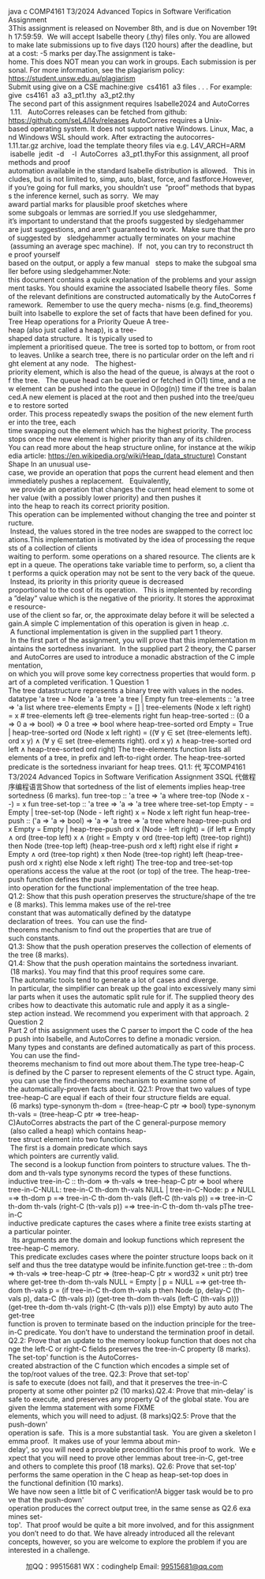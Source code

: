java c
COMP4161 T3/2024 
Advanced Topics in Software Verification 
Assignment 3This assignment is released on November 8th, and is due on November 19th 17:59:59.  We will accept Isabelle theory (.thy) files only. You are allowed to make late submissions up to five days (120 hours) after the deadline, but at a cost: -5 marks per day.The assignment is take-home. This does NOT mean you can work in groups. Each submission is personal. For more information, see the plagiarism policy: https://student.unsw.edu.au/plagiarism Submit using give on a CSE machine:give  cs4161  a3 files . . .  For example: give  cs4161  a3  a3_pt1.thy  a3_pt2.thy
The second part of this assignment requires Isabelle2024 and AutoCorres  1.11.   AutoCorres releases can be fetched from github:
https://github.com/seL4/l4v/releases 
AutoCorres requires a Unix-based operating system. It does not support native Windows. Linux, Mac, and Windows WSL should work.
After extracting the autocorres-1.11.tar.gz archive, load the template theory files via e.g. L4V_ARCH=ARM  isabelle  jedit  -d    -l  AutoCorres  a3_pt1.thyFor this assignment, all proof methods and proof automation available in the standard Isabelle distribution is allowed.   This includes, but is not limited to, simp, auto, blast, force, and fastforce.However, if you’re going for full marks, you shouldn’t use  ”proof” methods that bypass the inference kernel, such as sorry.  We may award partial marks for plausible proof sketches where some subgoals or lemmas are sorried.If you use sledgehammer, it’s important to understand that the proofs suggested by sledgehammer are just suggestions, and aren’t guaranteed to work.  Make sure that the proof suggested by   sledgehammer actually terminates on your machine  (assuming an average spec machine).  If  not, you can try to reconstruct the proof yourself based on the output, or apply a few manual   steps to make the subgoal smaller before using sledgehammer.Note: this document contains a quick explanation of the problems and your assignment tasks. You should examine the associated Isabelle theory files.  Some of the relevant definitions are constructed automatically by the AutoCorres framework.  Remember to use the query mecha- nisms (e.g. find_theorems) built into Isabelle to explore the set of facts that have been defined for you.
Tree Heap operations for a Priority Queue A tree-heap (also just called a heap), is a tree-shaped data structure.  It is typically used to implement a prioritised queue. The tree is sorted top to bottom, or from root to leaves. Unlike a search tree, there is no particular order on the left and right element at any node.   The highest-priority element, which is also the head of the queue, is always at the root of the tree.   The queue head can be queried or fetched in O(1) time, and a new element can be pushed into the queue in O(log(n)) time if the tree is balanced.A new element is placed at the root and then pushed into the tree/queue to restore sorted order. This process repeatedly swaps the position of the new element further into the tree, each time swapping out the element which has the highest priority. The process stops once the new element is higher priority than any of its children.
You can read more about the heap structure online, for instance at the wikipedia article:
https://en.wikipedia.org/wiki/Heap_(data_structure) 
Constant Shape In an unusual use-case, we provide an operation that pops the current head element and then immediately pushes a replacement.   Equivalently,  we provide an operation that changes the current head element to some other value (with a possibly lower priority) and then pushes it into the heap to reach its correct priority position.
This operation can be implemented without changing the tree and pointer structure.  Instead, the values stored in the tree nodes are swapped to the correct locations.This implementation is motivated by the idea of processing the requests of a collection of clients waiting to perform. some operations on a shared resource. The clients are kept in a queue. The operations take variable time to perform, so, a client that performs a quick operation may not be sent to the very back of the queue.  Instead, its priority in this priority queue is decreased proportional to the cost of its operation.   This is implemented by recording a ”delay” value which is the negative of the priority. It stores the approximate resource-use of the client so far, or, the approximate delay before it will be selected again.A simple C implementation of this operation is given in heap .c.  A functional implementation is given in the supplied part 1 theory.  In the first part of the assignment, you will prove that this implementation maintains the sortedness invariant.  In the supplied part 2 theory, the C parser and AutoCorres are used to introduce a monadic abstraction of the C implementation, on which you will prove some key correctness properties that would form. part of a completed verification.
1 Question 1 
The tree datastructure represents a binary tree with values in the nodes.
datatype 'a tree =
Node 'a 'a tree 'a tree
| Empty
fun tree-elements :: 'a tree ⇒ 'a list
where
tree-elements Empty = []
| tree-elements (Node x left right) =
x # tree-elements left @ tree-elements right
fun heap-tree-sorted :: (0 a ⇒ 0 a ⇒ bool) ⇒ 0 a tree ⇒ bool
where
heap-tree-sorted ord Empty = True
| heap-tree-sorted ord (Node x left right) =
((∀ y ∈ set (tree-elements left). ord x y) ∧
(∀ y ∈ set (tree-elements right). ord x y) ∧
heap-tree-sorted ord left ∧ heap-tree-sorted ord right)
The tree-elements function lists all elements of a tree, in prefix and left-to-right order. The heap-tree-sorted predicate is the sortedness invariant for heap trees.
Q1.1: 代 写COMP4161 T3/2024 Advanced Topics in Software Verification Assignment 3SQL
代做程序编程语言Show that sortedness of the list of elements implies heap-tree sortedness (6 marks).
fun tree-top :: 'a tree ⇒ 'a
where
tree-top (Node x - -) = x
fun tree-set-top :: 'a tree ⇒ 'a ⇒ 'a tree
where
tree-set-top Empty - = Empty
| tree-set-top (Node - left right) x = Node x left right
fun heap-tree-push :: ('a ⇒ 'a ⇒ bool) ⇒ 'a ⇒ 'a tree ⇒ 'a tree
where
heap-tree-push ord x Empty = Empty
| heap-tree-push ord x (Node - left right) =
(if left ≠ Empty ∧ ord (tree-top left) x ∧
(right = Empty ∨ ord (tree-top left) (tree-top right))
then Node (tree-top left) (heap-tree-push ord x left) right
else if right ≠ Empty ∧ ord (tree-top right) x
then Node (tree-top right) left (heap-tree-push ord x right)
else Node x left right)
The tree-top and tree-set-top operations access the value at the root (or top) of the tree.
The heap-tree-push function defines the push-into operation for the functional implementation of the tree heap. 
Q1.2: Show that this push operation preserves the structure/shape of the tree (8 marks).
This lemma makes use of the rel-tree constant that was automatically defined by the datatype declaration of trees.  You can use the find-theorems mechanism to find out the properties that are true of such constants.
Q1.3: Show that the push operation preserves the collection of elements of the tree (8 marks).
Q1.4: Show that the push operation maintains the sortedness invariant.  (18 marks).
You may find that this proof requires some care.  The automatic tools tend to generate a lot of cases and diverge.  In particular, the simplifier can break up the goal into excessively many similar parts when it uses the automatic split rule for if. The supplied theory describes how to deactivate this automatic rule and apply it as a single-step action instead. We recommend you experiment with that approach. 
2 Question 2 
Part 2 of this assignment uses the C parser to import the C code of the heap push into Isabelle, and AutoCorres to define a monadic version.
Many types and constants are defined automatically as part of this process.  You can use the find-theorems mechanism to find out more about them.The type tree-heap-C is defined by the C parser to represent elements of the C struct type. Again, you can use the find-theorems mechanism to examine some of the automatically-proven facts about it.
Q2.1: Prove that two values of type tree-heap-C are equal if each of their four structure fields are equal.  (6 marks)
type-synonym th-dom = (tree-heap-C ptr ⇒ bool) 
type-synonym th-vals = (tree-heap-C ptr ⇒ tree-heap-C)AutoCorres abstracts the part of the C general-purpose memory  (also called a heap) which contains heap-tree struct element into two functions.  The first is a domain predicate which says which pointers are currently valid.  The second is a lookup function from pointers to structure values. The th-dom and th-vals type synonyms record the types of these functions.
inductive tree-in-C :: th-dom ⇒ th-vals ⇒ tree-heap-C ptr ⇒ bool 
where 
tree-in-C-NULL: 
tree-in-C th-dom th-vals NULL 
| tree-in-C-Node: 
p ≠ NULL =⇒ th-dom p =⇒ 
tree-in-C th-dom th-vals (left-C (th-vals p)) =⇒ 
tree-in-C th-dom th-vals (right-C (th-vals p)) =⇒ 
tree-in-C th-dom th-vals pThe tree-in-C inductive predicate captures the cases where a finite tree exists starting at a particular pointer.   Its arguments are the domain and lookup functions which represent the tree-heap-C memory.  This predicate excludes cases where the pointer structure loops back on itself and thus the tree datatype would be infinite.function get-tree :: th-dom ⇒ th-vals ⇒ tree-heap-C ptr ⇒
(tree-heap-C ptr × word32 × unit ptr) tree 
where 
get-tree th-dom th-vals NULL = Empty 
| p = NULL =⇒ 
get-tree th-dom th-vals p = (if tree-in-C th-dom th-vals p 
then Node (p, delay-C (th-vals p), data-C (th-vals p)) 
(get-tree th-dom th-vals (left-C (th-vals p))) 
(get-tree th-dom th-vals (right-C (th-vals p))) 
else Empty) 
by auto auto
The get-tree function is proven to terminate based on the induction principle for the tree-in-C predicate. You don’t have to understand the termination proof in detail.
Q2.2: Prove that an update to the memory lookup function that does not change the left-C or right-C fields preserves the tree-in-C property (8 marks).
The set-top' function is the AutoCorres-created abstraction of the C function which encodes a simple set of the top/root values of the tree.
Q2.3: Prove that set-top' is safe to execute (does not fail), and that it preserves the tree-in-C property at some other pointer p2 (10 marks).Q2.4: Prove that min-delay' is safe to execute, and preserves any property Q of the global state. You are given the lemma statement with some FIXME elements, which you will need to adjust. (8 marks)Q2.5: Prove that the push-down' operation is safe.  This is a more substantial task.  You are given a skeleton lemma proof.  It makes use of your lemma about min-delay', so you will need a provable precondition for this proof to work.  We expect that you will need to prove other lemmas about tree-in-C, get-tree and others to complete this proof (18 marks).
Q2.6: Prove that set-top' performs the same operation in the C heap as heap-set-top does in the functional definition (10 marks).
We have now seen a little bit of C verification!A bigger task would be to prove that the push-down' operation produces the correct output tree, in the same sense as Q2.6 examines set-top'.  That proof would be quite a bit more involved, and for this assignment you don’t need to do that. We have already introduced all the relevant concepts, however, so you are welcome to explore the problem if you are interested in a challenge.

         
加QQ：99515681  WX：codinghelp  Email: 99515681@qq.com
